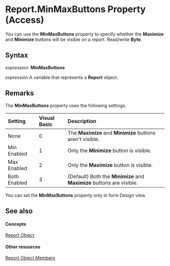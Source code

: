 
# Report.MinMaxButtons Property (Access)

You can use the  **MinMaxButtons** property to specify whether the **Maximize** and **Minimize** buttons will be visible on a report. Read/write **Byte**.


## Syntax

 _expression_. **MinMaxButtons**

 _expression_ A variable that represents a **Report** object.


## Remarks

The  **MinMaxButtons** property uses the following settings.



|**Setting**|**Visual Basic**|**Description**|
|:-----|:-----|:-----|
|None|0|The  **Maximize** and **Minimize** buttons aren't visible.|
|Min Enabled|1|Only the  **Minimize** button is visible.|
|Max Enabled|2|Only the  **Maximize** button is visible.|
|Both Enabled|3|(Default) Both the  **Minimize** and **Maximize** buttons are visible.|
You can set the  **MinMaxButtons** property only in form Design view.


## See also


#### Concepts


[Report Object](6f77c1b4-a9ce-7caa-204c-fe0755c6f9df.md)
#### Other resources


[Report Object Members](73370a33-1ca0-da4d-9e36-88011bc2b93e.md)
